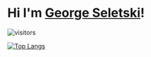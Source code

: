 
# Hi I'm [George Seletski](https://george-seletski.github.io/)! 

![visitors](https://visitor-badge.glitch.me/badge?page_id=page.id)

[![Top Langs](https://github-readme-stats.vercel.app/api/top-langs/?username=George-Seletski)](https://github.com/George-Seletski/github-readme-stats)

